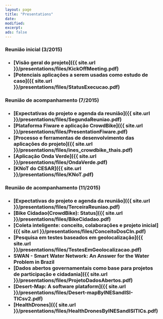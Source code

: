 ```yaml
---
layout: page
title: "Presentations"
date: 
modified:
excerpt:
ads: false
---
```



<h3>Reunião inicial (3/2015)<h3>
<ul>
<li>[Visão geral do projeto]({{ site.url }}/presentations/files/KickOffMeeting.pdf)</li>
<li>[Potenciais aplicações a serem usadas como estudo de caso]({{ site.url }}/presentations/files/StatusExecucao.pdf)</li>
</ul>


<h3>Reunião de acompanhamento (7/2015)<h3>
<ul>
<li>[Expectativas do projeto e agenda da reunião]({{ site.url }}/presentations/files/SegundaReuniao.pdf)</li>
<li>[Plataforma Fiware e aplicação CrowdBike]({{ site.url }}/presentations/files/PresentationFiware.pdf)</li>
<li>[Processo e ferramentas de desenvolvimento das aplicações do projeto]({{ site.url }}/presentations/files/ines_crowdbike_thais.pdf)</li>
<li>[Aplicação Onda Verde]({{ site.url }}/presentations/files/OndaVerde.pdf)</li>
<li>[KNoT do CESAR]({{ site.url }}/presentations/files/KNoT.pdf)</li>
</ul>

<h3>Reunião de acompanhamento (11/2015)<h3>
<ul>
<li>[Expectativas do projeto e agenda da reunião]({{ site.url }}/presentations/files/TerceiraReuniao.pdf)</li>
<li>[Bike Cidadao(CrowdBike): Status]({{ site.url }}/presentations/files/BikeCidadao.pdf)</li>
<li>[Coleta inteligente: conceito, colaborações e projeto inicial]({{ site.url }}/presentations/files/ConceitoDosCIn.pdf)</li>
<li>[Pesquisa em testes baseados em geolocalização]({{ site.url }}/presentations/files/TestesEmGeolocalizacao.pdf)</li>
<li>SWAN - Smart Water Network: An Answer for the Water Problem in Brazil</li>
<li>[Dados abertos governamentais como base para projetos de participação e cidadania]({{ site.url }}/presentations/files/ProjetoDadosAbertos.pdf)</li>
<li>[Desert-Map: A software plataform]({{ site.url }}/presentations/files/Desert-mapByINESandISI-TICsv2.pdf)</li>
<li>[HealthDrones]({{ site.url }}/presentations/files/HealthDronesByINESandISITICs.pdf)</li>
</ul>